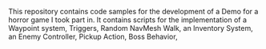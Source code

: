 This repository contains code samples for the development of a Demo for a horror game I took part in. It contains scripts for the implementation of a Waypoint system, Triggers, Random NavMesh Walk, an Inventory System, an Enemy Controller, Pickup Action, Boss Behavior, 
